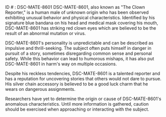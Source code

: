 ID # : DSC-MATE-8601
DSC-MATE-8601, also known as "The Clown Reporter," is a human male of unknown origin who has been observed exhibiting unusual behavior and physical characteristics. Identified by his signature blue bandana on his head and medical mask covering his mouth, DSC-MATE-8601 has striking red clown eyes which are believed to be the result of an abnormal mutation or virus.

DSC-MATE-8601's personality is unpredictable and can be described as impulsive and thrill-seeking. The subject often puts himself in danger in pursuit of a story, sometimes disregarding common sense and personal safety. While this behavior can lead to humorous mishaps, it has also put DSC-MATE-8601 in harm's way on multiple occasions.

Despite his reckless tendencies, DSC-MATE-8601 is a talented reporter and has a reputation for uncovering stories that others would not dare to pursue. His silver chain accessory is believed to be a good luck charm that he wears on dangerous assignments.

Researchers have yet to determine the origin or cause of DSC-MATE-8601's anomalous characteristics. Until more information is gathered, caution should be exercised when approaching or interacting with the subject.